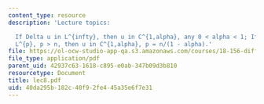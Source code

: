 ```yaml
---
content_type: resource
description: 'Lecture topics:

  If Delta u in L^{infty}, then u in C^{1,alpha}, any 0 < alpha < 1; If Delta u in
  L^{p}, p > n, then u in C^{1,alpha}, p = n/(1 - alpha).'
file: https://ol-ocw-studio-app-qa.s3.amazonaws.com/courses/18-156-differential-analysis-spring-2004/40da295b182c40f92fe445a35e6f7e31_lec8.pdf
file_type: application/pdf
parent_uid: 42937c63-1618-c895-e0ab-347b09d3b810
resourcetype: Document
title: lec8.pdf
uid: 40da295b-182c-40f9-2fe4-45a35e6f7e31
---
```

